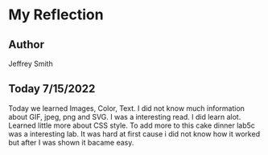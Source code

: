 # My Reflection

## Author

Jeffrey Smith

## Today 7/15/2022

Today we learned Images, Color, Text. I did not know much information about GIF, jpeg, png and SVG. I was a interesting read. I did learn alot. Learned little more about CSS style. To add more to this cake dinner lab5c was a interesting lab. It was hard at first cause i did not know how it worked but after I was shown it bacame easy.